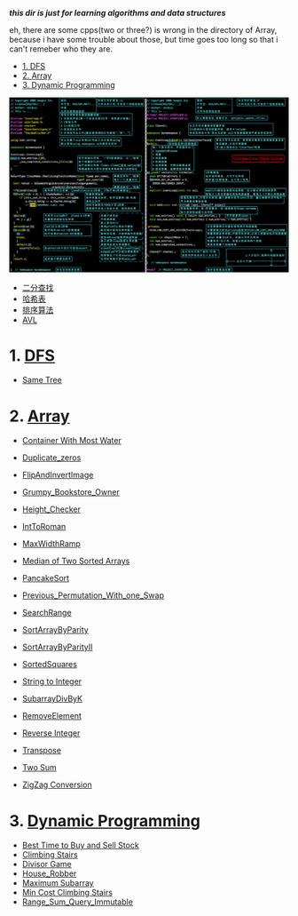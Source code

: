 ___this dir is just for learning algorithms and data structures___

eh, there are some cpps(two or three?) is wrong in the directory of Array, because i have some trouble about those, but time goes too long so that i can't remeber who they are.

<!-- vim-markdown-toc GFM -->

* [1. DFS</br>](#1-dfsbr)
* [2. Array</br>](#2-arraybr)
* [3. Dynamic Programming</br>](#3-dynamic-programmingbr)

<!-- vim-markdown-toc -->


![google编码风格](./picture/google风格.png)

+ [二分查找](./二分查找.docx) </br>
+ [哈希表](./哈希表.docx) </br>
+ [排序算法](./排序算法.docx) </br>
+ [AVL](https://zhuanlan.zhihu.com/p/34899732)      

# 1. [DFS](./DFS)</br>
+ [Same Tree](./DFS/SameTree.cpp) 

# 2. [Array](./Array)</br>
+ [Container With Most Water](./Array/Container\_With\_Most\_Water.cpp) </br>
+ [Duplicate\_zeros](./Array/Duplicate\_zeros.cpp) </br>
+ [FlipAndInvertImage](./Array/FlipAndInvertImage.cpp) </br>
+ [Grumpy\_Bookstore\_Owner](./Array/Grumpy\_Bookstore\_Owner.cpp) </br>
+ [Height\_Checker](./Array/Height\_Checker.cpp) </br>
+ [IntToRoman](./Array/IntToRoman.cpp) </br>
+ [MaxWidthRamp](./Array/MaxWidthRamp.cpp) </br>
+ [Median of Two Sorted Arrays](./Array/Median\_of\_Two\_Sorted\_Arrays.cpp) </br>
+ [PancakeSort](./Array/PancakeSort.cpp) </br>
+ [Previous\_Permutation\_With\_one\_Swap](./Array/Previous\_Permutation\_With\_one\_Swap.cpp) </br>
+ [SearchRange](./Array/SearchRange.cpp) </br>
+ [SortArrayByParity](./Array/SortArrayByParity.cpp) </br>
+ [SortArrayByParityII](./Array/SortArrayByParityII.cpp) </br>

+ [SortedSquares](./Array/SortedSquares.cpp) </br>
+ [String to Integer](./Array/String\_to\_Integer.cpp) </br>
+ [SubarrayDivByK](./Array/SubarrayDivByK.cpp) </br>
+ [RemoveElement](./Array/RemoveElement.cpp) </br>
+ [Reverse Integer](./Array/Reverse\_Integer.cpp) </br>
+ [Transpose](./Array/Transpose.cpp) </br>
+ [Two Sum](./Array/Two\_Sum.cpp) </br>
+ [ZigZag Conversion](./Array/ZigZag\_Conversion.cpp) </br>

# 3. [Dynamic Programming](./Dynamic_Programming)</br>
+ [Best Time to Buy and Sell Stock](./Dynamic\_Programming/Best\_Time\_to\_Buy\_and\_Sell\_Stock.cpp)
+ [Climbing Stairs](./Dynamic\_Programming/Climbing\_Stairs.cpp)
+ [Divisor Game](./Dynamic\_Programming/Divisor\_Game.cpp)
+ [House\_Robber](./Dynamic\_Programming/House\_Robber.cpp) </br>
+ [Maximum Subarray](./Dynamic\_Programing/Maximum\_Subarray.cpp)
+ [Min Cost Climbing Stairs](./Dynamic\_Programming/Min\_Cost\_Climbing\_Stairs.cpp)
+ [Range\_Sum\_Query\_Immutable](./Dynamic\_Programming/Range\_Sum\_Query\_Immutable.cpp)
